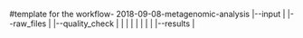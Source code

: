 #template for the workflow-
2018-09-08-metagenomic-analysis
|--input
| |--raw_files
|   |--quality_check
|     |
|   |
|   |
|
|
|--results
|
